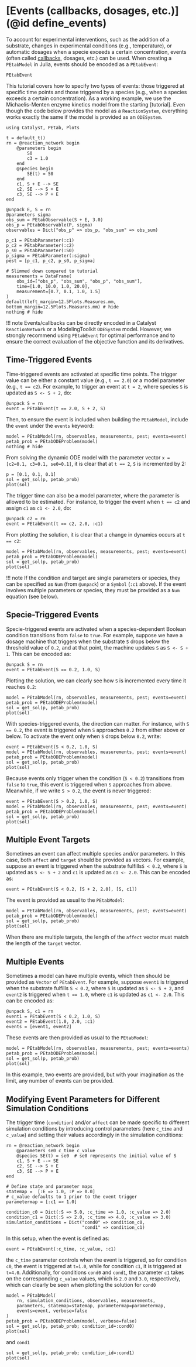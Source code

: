 # [Events (callbacks, dosages, etc.)](@id define_events)

To account for experimental interventions, such as the addition of a substrate, changes in experimental conditions (e.g., temperature), or automatic dosages when a specie exceeds a certain concentration, events (often called [callbacks](https://docs.sciml.ai/DiffEqDocs/stable/features/callback_functions/), dosages, etc.) can be used. When creating a `PEtabModel` in Julia, events should be encoded as a `PEtabEvent`:

```@docs
PEtabEvent
```

This tutorial covers how to specify two types of events: those triggered at specific time points and those triggered by a species (e.g., when a species exceeds a certain concentration). As a working example, we use the Michaelis-Menten enzyme kinetics model from the starting [tutorial]. Even though the code below provides the model as a `ReactionSystem`, everything works exactly the same if the model is provided as an `ODESystem`.

```@example 1
using Catalyst, PEtab, Plots

t = default_t()
rn = @reaction_network begin
    @parameters begin
        S0
        c3 = 1.0
    end
    @species begin
        SE(t) = S0
    end
    c1, S + E --> SE
    c2, SE --> S + E
    c3, SE --> P + E
end

@unpack E, S = rn
@parameters sigma
obs_sum = PEtabObservable(S + E, 3.0)
obs_p = PEtabObservable(P, sigma)
observables = Dict("obs_p" => obs_p, "obs_sum" => obs_sum)

p_c1 = PEtabParameter(:c1)
p_c2 = PEtabParameter(:c2)
p_s0 = PEtabParameter(:S0)
p_sigma = PEtabParameter(:sigma)
pest = [p_c1, p_c2, p_s0, p_sigma]

# Slimmed down compared to tutorial
measurements = DataFrame(
    obs_id=["obs_p", "obs_sum", "obs_p", "obs_sum"],
    time=[1.0, 10.0, 1.0, 20.0],
    measurement=[0.7, 0.1, 1.0, 1.5]
)
default(left_margin=12.5Plots.Measures.mm, bottom_margin=12.5Plots.Measures.mm) # hide
nothing # hide
```

!!! note
    Events/callbacks can be directly encoded in a Catalyst `ReactionNetwork` or a ModelingToolkit `ODESystem` model. However, we strongly recommend using `PEtabEvent` for optimal performance and to ensure the correct evaluation of the objective function and its derivatives.

## Time-Triggered Events

Time-triggered events are activated at specific time points. The trigger value can be either a constant value (e.g., `t == 2.0`) or a model parameter (e.g., `t == c2`). For example, to trigger an event at `t = 2`, where species `S` is updated as `S <- S + 2`, do:

```@example 1
@unpack S = rn
event = PEtabEvent(t == 2.0, S + 2, S)
```

Then, to ensure the event is included when building the `PEtabModel`, include the `event` under the `events` keyword:

```@example 1
model = PEtabModel(rn, observables, measurements, pest; events=event)
petab_prob = PEtabODEProblem(model)
nothing # hide
```

From solving the dynamic ODE model with the parameter vector `x = [c2=0.1, c3=0.1, se0=0.1]`, it is clear that at `t == 2`, `S` is incremented by 2:

```@example 1
p = [0.1, 0.1, 0.1]
sol = get_sol(p, petab_prob)
plot(sol)
```

The trigger time can also be a model parameter, where the parameter is allowed to be estimated. For instance, to trigger the event when `t == c2` and assign `c1` as `c1 <- 2.0`, do:

```@example 1
@unpack c2 = rn
event = PEtabEvent(t == c2, 2.0, :c1)
```

From plotting the solution, it is clear that a change in dynamics occurs at `t == c2`:

```@example 1
model = PEtabModel(rn, observables, measurements, pest; events=event)
petab_prob = PEtabODEProblem(model)
sol = get_sol(p, petab_prob)
plot(sol)
```

!!! note
    If the condition and target are single parameters or species, they can be specified as `Num` (from `@unpack`) or a `Symbol` (`:c1` above). If the event involves multiple parameters or species, they must be provided as a `Num` equation (see below).

## Specie-Triggered Events

Specie-triggered events are activated when a species-dependent Boolean condition transitions from `false` to `true`. For example, suppose we have a dosage machine that triggers when the substrate `S` drops below the threshold value of `0.2`, and at that point, the machine updates `S` as `S <- S + 1`. This can be encoded as:

```@example 1
@unpack S = rn
event = PEtabEvent(S == 0.2, 1.0, S)
```

Plotting the solution, we can clearly see how `S` is incremented every time it reaches `0.2`:

```@example 1
model = PEtabModel(rn, observables, measurements, pest; events=event)
petab_prob = PEtabODEProblem(model)
sol = get_sol(p, petab_prob)
plot(sol)
```

With species-triggered events, the direction can matter. For instance, with `S == 0.2`, the event is triggered when `S` approaches `0.2` from either above or below. To activate the event only when `S` drops below `0.2`, write:

```@example 1
event = PEtabEvent(S < 0.2, 1.0, S)
model = PEtabModel(rn, observables, measurements, pest; events=event)
petab_prob = PEtabODEProblem(model)
sol = get_sol(p, petab_prob)
plot(sol)
```

Because events only trigger when the condition (`S < 0.2`) transitions from `false` to `true`, this event is triggered when `S` approaches from above. Meanwhile, if we write `S > 0.2`, the event is never triggered:

```@example 1
event = PEtabEvent(S > 0.2, 1.0, S)
model = PEtabModel(rn, observables, measurements, pest; events=event)
petab_prob = PEtabODEProblem(model)
sol = get_sol(p, petab_prob)
plot(sol)
```

## Multiple Event Targets

Sometimes an event can affect multiple species and/or parameters. In this case, both `affect` and `target` should be provided as vectors. For example, suppose an event is triggered when the substrate fulfills`S < 0.2`, where `S` is updated as `S <- S + 2` and `c1` is updated as `c1 <- 2.0`. This can be encoded as:

```@example 1
event = PEtabEvent(S < 0.2, [S + 2, 2.0], [S, c1])
```

The event is provided as usual to the `PEtabModel`:

```@example 1
model = PEtabModel(rn, observables, measurements, pest; events=event)
petab_prob = PEtabODEProblem(model)
sol = get_sol(p, petab_prob)
plot(sol)
```

When there are multiple targets, the length of the `affect` vector must match the length of the `target` vector.

## Multiple Events

Sometimes a model can have multiple events, which then should be provided as `Vector` of `PEtabEvent`. For example, suppose `event1` is triggered when the substrate fulfills `S < 0.2`, where `S` is updated as `S <- S + 2`, and `event2` is triggered when `t == 1.0`, where `c1` is updated as `c1 <- 2.0`. This can be encoded as:

```@example 1
@unpack S, c1 = rn
event1 = PEtabEvent(S < 0.2, 1.0, S)
event2 = PEtabEvent(1.0, 2.0, :c1)
events = [event1, event2]
```

These events are then provided as usual to the `PEtabModel`:

```@example 1
model = PEtabModel(rn, observables, measurements, pest; events=events)
petab_prob = PEtabODEProblem(model)
sol = get_sol(p, petab_prob)
plot(sol)
```

In this example, two events are provided, but with your imagination as the limit, any number of events can be provided.

## Modifying Event Parameters for Different Simulation Conditions

The trigger time (`condition`) and/or `affect` can be made specific to different simulation conditions by introducing control parameters (here `c_time` and `c_value`) and setting their values accordingly in the simulation conditions:

```@example 1
rn = @reaction_network begin
    @parameters se0 c_time c_value
    @species SE(t) = se0  # se0 represents the initial value of S
    c1, S + E --> SE
    c2, SE --> S + E
    c3, SE --> P + E
end

# Define state and parameter maps
statemap =  [:E => 1.0, :P => 0.0]
# c_value defaults to 1 prior to the event trigger
parametermap = [:c1 => 1.0]

condition_c0 = Dict(:S => 5.0, :c_time => 1.0, :c_value => 2.0)
condition_c1 = Dict(:S => 2.0, :c_time => 4.0, :c_value => 3.0)
simulation_conditions = Dict("cond0" => condition_c0,
                             "cond1" => condition_c1)
```

In this setup, when the event is defined as:

```@example 1
event = PEtabEvent(:c_time, :c_value, :c1)
```

the `c_time` parameter controls when the event is triggered, so for condition `c0`, the event is triggered at `t=1.0`, while for condition `c1`, it is triggered at `t=4.0`. Additionally, for conditions `cond0` and `cond1`, the parameter `c1` takes on the corresponding `c_value` values, which is `2.0` and `3.0`, respectively, which can clearly be seen when plotting the solution for `cond0`

```@example 1
model = PEtabModel(
    rn, simulation_conditions, observables, measurements,
    parameters, statemap=statemap, parametermap=parametermap,
    events=event, verbose=false
)
petab_prob = PEtabODEProblem(model, verbose=false)
sol = get_sol(p, petab_prob; condition_id=:cond0)
plot(sol)
```

and `cond1`

```@example 1
sol = get_sol(p, petab_prob; condition_id=:cond1)
plot(sol)
```

